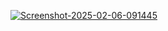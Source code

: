 <a href="https://ibb.co/7dw2sqx4"><img src="https://i.ibb.co/pBtJYS6y/Screenshot-2025-02-06-091445.png" alt="Screenshot-2025-02-06-091445" border="0" /></a>

